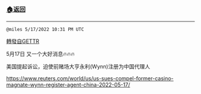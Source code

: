 ###  [:house:返回](README.md)
---


`@miles 5/17/2022 10:31 PM UTC`

[轉發自GETTR](https://gettr.com/post/p1a7uq85534)

5月17日 又一个大好消息🔥🔥🔥

美国提起诉讼，迫使前赌场大亨永利(Wynn)注册为中国代理人

https://www.reuters.com/world/us/us-sues-compel-former-casino-magnate-wynn-register-agent-china-2022-05-17/


